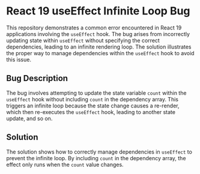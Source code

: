# React 19 useEffect Infinite Loop Bug

This repository demonstrates a common error encountered in React 19 applications involving the `useEffect` hook.  The bug arises from incorrectly updating state within `useEffect` without specifying the correct dependencies, leading to an infinite rendering loop.  The solution illustrates the proper way to manage dependencies within the `useEffect` hook to avoid this issue.

## Bug Description
The bug involves attempting to update the state variable `count` within the `useEffect` hook without including `count` in the dependency array. This triggers an infinite loop because the state change causes a re-render, which then re-executes the `useEffect` hook, leading to another state update, and so on.

## Solution
The solution shows how to correctly manage dependencies in `useEffect` to prevent the infinite loop.  By including `count` in the dependency array, the effect only runs when the `count` value changes.